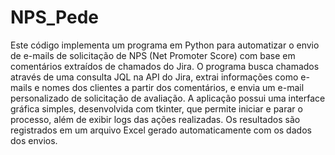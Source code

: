 # NPS_Pede
Este código implementa um programa em Python para automatizar o envio de e-mails de solicitação de NPS (Net Promoter Score) com base em comentários extraídos de chamados do Jira. O programa busca chamados através de uma consulta JQL na API do Jira, extrai informações como e-mails e nomes dos clientes a partir dos comentários, e envia um e-mail personalizado de solicitação de avaliação. A aplicação possui uma interface gráfica simples, desenvolvida com tkinter, que permite iniciar e parar o processo, além de exibir logs das ações realizadas. Os resultados são registrados em um arquivo Excel gerado automaticamente com os dados dos envios.
